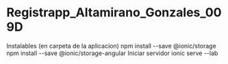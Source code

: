# Registrapp_Altamirano_Gonzales_009D
Instalables (en carpeta de la aplicacion)
 npm install --save @ionic/storage
 npm install --save @ionic/storage-angular
Iniciar servidor
ionic serve --lab
 
